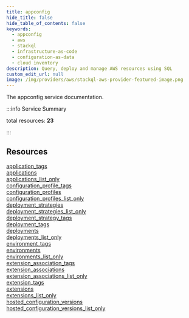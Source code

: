 ```yaml
---
title: appconfig
hide_title: false
hide_table_of_contents: false
keywords:
  - appconfig
  - aws
  - stackql
  - infrastructure-as-code
  - configuration-as-data
  - cloud inventory
description: Query, deploy and manage AWS resources using SQL
custom_edit_url: null
image: /img/providers/aws/stackql-aws-provider-featured-image.png
---
```


The appconfig service documentation.

:::info Service Summary

<div class="row">
<div class="providerDocColumn">
<span>total resources:&nbsp;<b>23</b></span><br />
</div>
</div>

:::

## Resources
<div class="row">
<div class="providerDocColumn">
<a href="/providers/aws/appconfig/application_tags/">application_tags</a><br />
<a href="/providers/aws/appconfig/applications/">applications</a><br />
<a href="/providers/aws/appconfig/applications_list_only/">applications_list_only</a><br />
<a href="/providers/aws/appconfig/configuration_profile_tags/">configuration_profile_tags</a><br />
<a href="/providers/aws/appconfig/configuration_profiles/">configuration_profiles</a><br />
<a href="/providers/aws/appconfig/configuration_profiles_list_only/">configuration_profiles_list_only</a><br />
<a href="/providers/aws/appconfig/deployment_strategies/">deployment_strategies</a><br />
<a href="/providers/aws/appconfig/deployment_strategies_list_only/">deployment_strategies_list_only</a><br />
<a href="/providers/aws/appconfig/deployment_strategy_tags/">deployment_strategy_tags</a><br />
<a href="/providers/aws/appconfig/deployment_tags/">deployment_tags</a><br />
<a href="/providers/aws/appconfig/deployments/">deployments</a><br />
<a href="/providers/aws/appconfig/deployments_list_only/">deployments_list_only</a>
</div>
<div class="providerDocColumn">
<a href="/providers/aws/appconfig/environment_tags/">environment_tags</a><br />
<a href="/providers/aws/appconfig/environments/">environments</a><br />
<a href="/providers/aws/appconfig/environments_list_only/">environments_list_only</a><br />
<a href="/providers/aws/appconfig/extension_association_tags/">extension_association_tags</a><br />
<a href="/providers/aws/appconfig/extension_associations/">extension_associations</a><br />
<a href="/providers/aws/appconfig/extension_associations_list_only/">extension_associations_list_only</a><br />
<a href="/providers/aws/appconfig/extension_tags/">extension_tags</a><br />
<a href="/providers/aws/appconfig/extensions/">extensions</a><br />
<a href="/providers/aws/appconfig/extensions_list_only/">extensions_list_only</a><br />
<a href="/providers/aws/appconfig/hosted_configuration_versions/">hosted_configuration_versions</a><br />
<a href="/providers/aws/appconfig/hosted_configuration_versions_list_only/">hosted_configuration_versions_list_only</a>
</div>
</div>